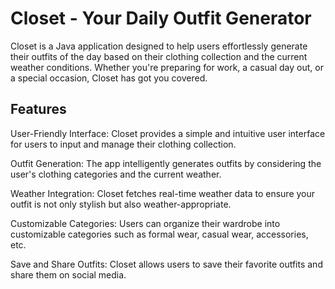 # Closet - Your Daily Outfit Generator

Closet is a Java application designed to help users effortlessly generate their outfits of the day based on their clothing collection and the current weather conditions. Whether you're preparing for work, a casual day out, or a special occasion, Closet has got you covered.

## Features
User-Friendly Interface: Closet provides a simple and intuitive user interface for users to input and manage their clothing collection.

Outfit Generation: The app intelligently generates outfits by considering the user's clothing categories and the current weather.

Weather Integration: Closet fetches real-time weather data to ensure your outfit is not only stylish but also weather-appropriate.

Customizable Categories: Users can organize their wardrobe into customizable categories such as formal wear, casual wear, accessories, etc.

Save and Share Outfits: Closet allows users to save their favorite outfits and share them on social media.

